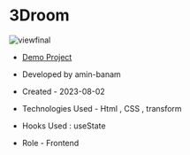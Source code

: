 # 3Droom
![viewfinal]()

- [Demo Project](https://amin-banam.github.io/3Droom/)

- Developed by amin-banam

- Created - 2023-08-02

- Technologies Used - Html , CSS , transform

- Hooks Used : useState 

- Role - Frontend
